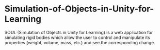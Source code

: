 # Simulation-of-Objects-in-Unity-for-Learning

SOUL (Simulation of Objects in Unity for Learning) is a web application for simulating rigid bodies which allow the user to control and manipulate its properties (weight, volume, mass, etc.) and see the corresponding change.

